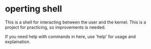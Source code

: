 # operting shell
This is a shell for interacting between the user and the kernel.
This is a project for practicing, so improvements is needed.

If you need help with commands in here, use 'help' for usage and explaination.
